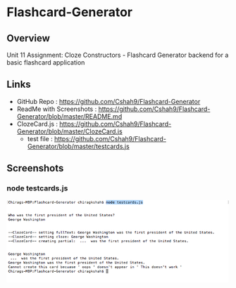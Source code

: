# Flashcard-Generator

## Overview
Unit 11 Assignment: Cloze Constructors - Flashcard Generator backend for a basic flashcard application

## Links
  * GitHub Repo : https://github.com/Cshah9/Flashcard-Generator
  * ReadMe with Screenshots : https://github.com/Cshah9/Flashcard-Generator/blob/master/README.md
  * ClozeCard.js : https://github.com/Cshah9/Flashcard-Generator/blob/master/ClozeCard.js
    * test file : https://github.com/Cshah9/Flashcard-Generator/blob/master/testcards.js

## Screenshots

### node testcards.js
![1](/images/1.png)